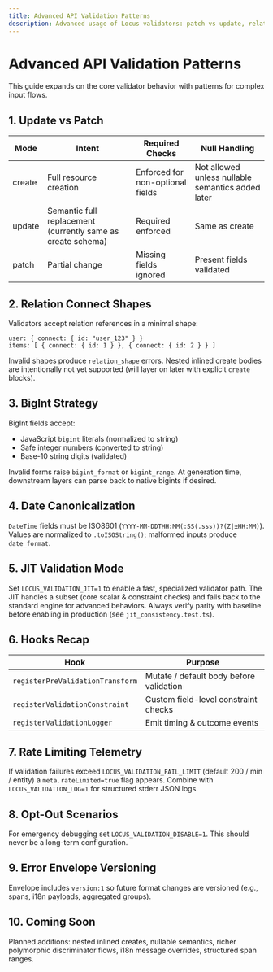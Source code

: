 ```yaml
---
title: Advanced API Validation Patterns
description: Advanced usage of Locus validators: patch vs update, relation connect, BigInt & Date handling, JIT mode, customization hooks.
---
```


# Advanced API Validation Patterns

This guide expands on the core validator behavior with patterns for complex input flows.

## 1. Update vs Patch

| Mode | Intent | Required Checks | Null Handling |
|------|--------|-----------------|---------------|
| create | Full resource creation | Enforced for non-optional fields | Not allowed unless nullable semantics added later |
| update | Semantic full replacement (currently same as create schema) | Required enforced | Same as create |
| patch | Partial change | Missing fields ignored | Present fields validated |

## 2. Relation Connect Shapes

Validators accept relation references in a minimal shape:

```
user: { connect: { id: "user_123" } }
items: [ { connect: { id: 1 } }, { connect: { id: 2 } } ]
```

Invalid shapes produce `relation_shape` errors. Nested inlined create bodies are intentionally not yet supported (will layer on later with explicit `create` blocks).

## 3. BigInt Strategy

BigInt fields accept:
- JavaScript `bigint` literals (normalized to string)
- Safe integer numbers (converted to string)
- Base-10 string digits (validated)

Invalid forms raise `bigint_format` or `bigint_range`. At generation time, downstream layers can parse back to native bigints if desired.

## 4. Date Canonicalization

`DateTime` fields must be ISO8601 (`YYYY-MM-DDTHH:MM(:SS(.sss))?(Z|±HH:MM)`). Values are normalized to `.toISOString()`; malformed inputs produce `date_format`.

## 5. JIT Validation Mode

Set `LOCUS_VALIDATION_JIT=1` to enable a fast, specialized validator path. The JIT handles a subset (core scalar & constraint checks) and falls back to the standard engine for advanced behaviors. Always verify parity with baseline before enabling in production (see `jit_consistency.test.ts`).

## 6. Hooks Recap

| Hook | Purpose |
|------|---------|
| `registerPreValidationTransform` | Mutate / default body before validation |
| `registerValidationConstraint` | Custom field-level constraint checks |
| `registerValidationLogger` | Emit timing & outcome events |

## 7. Rate Limiting Telemetry

If validation failures exceed `LOCUS_VALIDATION_FAIL_LIMIT` (default 200 / min / entity) a `meta.rateLimited=true` flag appears. Combine with `LOCUS_VALIDATION_LOG=1` for structured stderr JSON logs.

## 8. Opt-Out Scenarios

For emergency debugging set `LOCUS_VALIDATION_DISABLE=1`. This should never be a long-term configuration.

## 9. Error Envelope Versioning

Envelope includes `version:1` so future format changes are versioned (e.g., spans, i18n payloads, aggregated groups).

## 10. Coming Soon

Planned additions: nested inlined creates, nullable semantics, richer polymorphic discriminator flows, i18n message overrides, structured span ranges.
